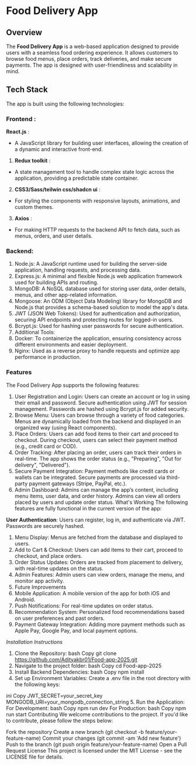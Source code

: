 # Food Delivery App
## Overview
The **Food Delivery App** is a web-based application designed to provide users with a seamless food ordering experience. It allows customers to browse food menus, place orders, track deliveries, and make secure payments. The app is designed with user-friendliness and scalability in mind.

## Tech Stack
The app is built using the following technologies:

### Frontend :
**React.js** : 
  - A JavaScript library for building user interfaces, allowing the creation of a dynamic and interactive front-end.
1. **Redux toolkit** :
  - A state management tool to handle complex state logic across the application, providing a predictable state container.
2. **CSS3/Sass/teilwin css/shadcn ui** :
  - For styling the components with responsive layouts, animations, and custom themes.
3. **Axios** :
  - For making HTTP requests to the backend API to fetch data, such as menus, orders, and user details.
### Backend:
1. Node.js: A JavaScript runtime used for building the server-side application, handling requests, and processing data.
2. Express.js: A minimal and flexible Node.js web application framework used for building APIs and routing.
3. MongoDB: A NoSQL database used for storing user data, order details, menus, and other app-related information.
4. Mongoose: An ODM (Object Data Modeling) library for MongoDB and Node.js that provides a schema-based solution to model the app's data.
5. JWT (JSON Web Tokens): Used for authentication and authorization, securing API endpoints and protecting routes for logged-in users.
6. Bcrypt.js: Used for hashing user passwords for secure authentication.
7. Additional Tools:
8. Docker: To containerize the application, ensuring consistency across different environments and easier deployment.
9. Nginx: Used as a reverse proxy to handle requests and optimize app performance in production.
### Features
The Food Delivery App supports the following features:

1. User Registration and Login:
Users can create an account or log in using their email and password.
Secure authentication using JWT for session management.
Passwords are hashed using Bcrypt.js for added security.
2. Browse Menu:
Users can browse through a variety of food categories.
Menus are dynamically loaded from the backend and displayed in an organized way (using React components).
3. Place Orders:
Users can add food items to their cart and proceed to checkout.
During checkout, users can select their payment method (e.g., credit card or COD).
4. Order Tracking:
After placing an order, users can track their orders in real-time.
The app shows the order status (e.g., "Preparing", "Out for delivery", "Delivered").
5. Secure Payment Integration:
Payment methods like credit cards or wallets can be integrated.
Secure payments are processed via third-party payment gateways (Stripe, PayPal, etc.).
6. Admin Dashboard:
Admins can manage the app’s content, including menu items, user data, and order history.
Admins can view all orders placed by users and update order status.
What's Working
The following features are fully functional in the current version of the app:

**User Authentication**: Users can register, log in, and authenticate via JWT. Passwords are securely hashed.
1. Menu Display: Menus are fetched from the database and displayed to users.
2. Add to Cart & Checkout: Users can add items to their cart, proceed to checkout, and place orders.
3. Order Status Updates: Orders are tracked from placement to delivery, with real-time updates on the status.
4. Admin Features: Admin users can view orders, manage the menu, and monitor app activity.
5. Future Improvements
6. Mobile Application: A mobile version of the app for both iOS and Android.
7. Push Notifications: For real-time updates on order status.
8. Recommendation System: Personalized food recommendations based on user preferences and past orders.
9. Payment Gateway Integration: Adding more payment methods such as Apple Pay, Google Pay, and local payment options.

*Installation Instructions*
1. Clone the Repository:
bash
Copy
git clone https://github.com/Adityakbr01/Food-app-2025.git
2. Navigate to the project folder:
bash
Copy
cd Food-app-2025
3. Install Backend Dependencies:
bash
Copy
npm install
4. Set up Environment Variables:
Create a .env file in the root directory with the following keys:

ini
Copy
JWT_SECRET=your_secret_key
MONGODB_URI=your_mongodb_connection_string
5. Run the Application:
For Development:
bash
Copy
npm run dev
For Production:
bash
Copy
npm run start
Contributing
We welcome contributions to the project. If you'd like to contribute, please follow the steps below:

Fork the repository
Create a new branch (git checkout -b feature/your-feature-name)
Commit your changes (git commit -am 'Add new feature')
Push to the branch (git push origin feature/your-feature-name)
Open a Pull Request
License
This project is licensed under the MIT License - see the LICENSE file for details.
